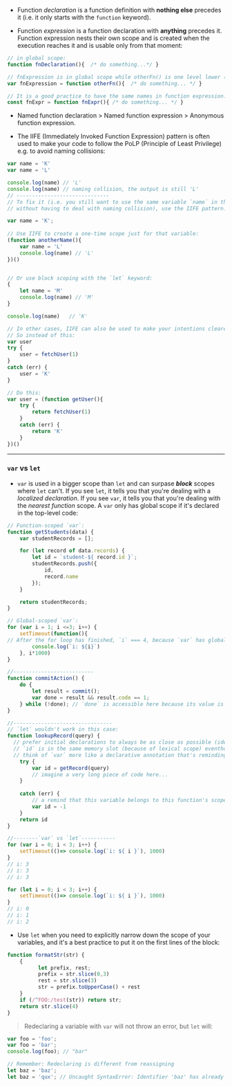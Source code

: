- Function _declaration_ is a function definition with **nothing else** precedes it (i.e. it only starts with the `function` keyword).

- Function _expression_ is a function declaration with **anything** precedes it. Function expression nests their own scope and is created when the execution reaches it and is usable only from that moment:

```javascript
// in global scope:
function fnDeclaration(){  /* do something...*/ }

// fnExpression is in global scope while otherFn() is one level lower (i.e. in its own scope):
var fnExpression = function otherFn(){  /* do something... */ }

// It is a good practice to have the same names in function expression:
const fnExpr = function fnExpr(){ /* do something... */ }
```

- Named function declaration > Named function expression > Anonymous function expression.

- The IIFE (Immediately Invoked Function Expression) pattern is often used to make your code to follow the PoLP (Principle of Least Privilege) e.g. to avoid naming collisions:

```javascript
var name = 'K'
var name = 'L'

console.log(name) // 'L'
console.log(name) // naming collision, the output is still 'L'
// ------------------------------
// To fix it (i.e. you still want to use the same variable `name` in the same scope
// without having to deal with naming collision), use the IIFE pattern:

var name = 'K';
  
// Use IIFE to create a one-time scope just for that variable:
(function anotherName(){
    var name = 'L'
    console.log(name) // 'L'
})()


// Or use block scoping with the `let` keyword:
{
    let name = 'M'
    console.log(name) // 'M'
}

console.log(name)   // 'K'

// In other cases, IIFE can also be used to make your intentions clearer when someone else read your code:
// So instead of this:
var user
try {
    user = fetchUser(1)
}
catch (err) {
    user = 'K'
}

// Do this:
var user = (function getUser(){
    try {
        return fetchUser(1)
    }
    catch (err) {
        return 'K'
    }
})()
```

---

### `var` vs `let`
- `var` is used in a bigger scope than `let` and can surpase ***block*** scopes where `let` can't. If you see `let`, it tells you that you're dealing with a *localized declaration*. If you see `var`, it tells you that you're dealing with the *nearest function* scope. A `var` only has global scope if it's declared in the top-level code: 

```javascript
// Function-scoped `var`:
function getStudents(data) {
    var studentRecords = [];

    for (let record of data.records) {
        let id = `student-${ record.id }`;
        studentRecords.push({
            id,
            record.name
        });
    }

    return studentRecords;
}

// Global-scoped `var`:
for (var i = 1; i <=3; i++) {
    setTimeout(function(){
// After the for loop has finished, `i` === 4, because `var` has global scope
        console.log(`i: ${i}`)     
    }, i*1000)
}

//--------------------------
function commitAction() {
    do {
        let result = commit();
        var done = result && result.code == 1;
    } while (!done); // `done` is accessible here because its value is scoped to the whole function, not just the loop
}

//--------------------------------
// `let` wouldn't work in this case:
function lookupRecord(query) {
  // prefer initial declarations to always be as close as possible (ideally, same line) to the first usage of the variable
  // `id` is in the same memory slot (because of lexical scope) eventhough it's redeclared
  // think of `var` more like a declarative annotation that's reminding you, each usage, where the variable comes from, no matter where I am in the function:
    try {
        var id = getRecord(query)
        // imagine a very long piece of code here...
    }
    
    catch (err) {
	    // a remind that this variable belongs to this function's scope:
        var id = -1
    }
    return id
}

//--------`var` vs `let`-----------
for (var i = 0; i < 3; i++) {
    setTimeout(()=> console.log(`i: ${ i }`), 1000)
}
// i: 3
// i: 3
// i: 3

for (let i = 0; i < 3; i++) {
    setTimeout(()=> console.log(`i: ${ i }`), 1000)
}
// i: 0
// i: 1
// i: 2
```


- Use `let` when you need to explicitly narrow down the scope of your variables, and it's a best practice to put it on the first lines of the block:

```javascript
function formatStr(str) {
    { 
          let prefix, rest;
          prefix = str.slice(0,3)
          rest = str.slice(3)
          str = prefix.toUpperCase() + rest
    }
    if (/^FOO:/test(str)) return str;
    return str.slice(4)
}
```

> Redeclaring a variable with `var` will not throw an error, but `let` will:
```js
var foo = 'foo';
var foo = 'bar';
console.log(foo); // "bar"

// Remember: Redeclaring is different from reassigning
let baz = 'baz';
let baz = 'qux'; // Uncaught SyntaxError: Identifier 'baz' has already been declared
```

